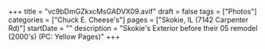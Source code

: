 +++
title = "vc9bDmGZkxcMsGADVX09.avif"
draft = false
tags = ["Photos"]
categories = ["Chuck E. Cheese's"]
pages = ["Skokie, IL (7142 Carpenter Rd)"]
startDate = ""
description = "Skokie's Exterior before their 05 remodel (2000's) (PC: Yellow Pages)"
+++
